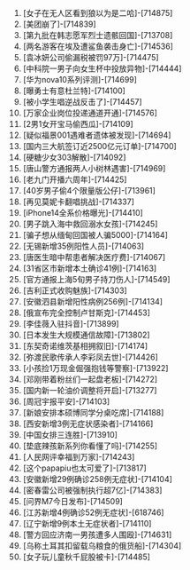 
1. [女子在无人区看到狼以为是二哈]-[714875]
1. [美团崩了]-[714839]
1. [第九批在韩志愿军烈士遗骸回国]-[713708]
1. [两名游客在埃及遭鲨鱼袭击身亡]-[714536]
1. [袁冰妍公司偷漏税被罚97万]-[714475]
1. [中科院一男子向女生杯中投放异物]-[714444]
1. [华为nova10系列评测]-[714699]
1. [曝勇士有意杜兰特]-[714100]
1. [被小学生唱逆战反击了]-[714457]
1. [万家企业岗位投递通道开通]-[714576]
1. [2男1女开宝马偷西瓜]-[714109]
1. [疑似福景001遇难者遗体被发现]-[714694]
1. [国内三大航签订近2500亿元订单]-[714700]
1. [硬糖少女303解散]-[714092]
1. [唐山警方通报两人小树林遇害]-[714969]
1. [老九门开播六周年]-[714425]
1. [40岁男子偷4个限量版公仔]-[713961]
1. [再见莫妮卡翻唱挑战]-[714337]
1. [iPhone14全系价格曝光]-[714410]
1. [男子跳入海中救回溺水女孩]-[714245]
1. [骗子想从缅甸回国被人骗5000]-[714164]
1. [无锡新增35例阳性人员]-[714063]
1. [唐医生暗中帮患者解决医疗费]-[714067]
1. [31省区市新增本土确诊41例]-[714163]
1. [官方通报上海5旬男子持刀伤人]-[714549]
1. [吉利正式收购魅族]-[714303]
1. [安徽泗县新增阳性病例256例]-[714134]
1. [俄宣布完全控制卢甘斯克]-[714453]
1. [李佳薇入驻抖音]-[713899]
1. [日本发生大规模通信故障]-[713802]
1. [东契奇诺维茨基相拥叙旧]-[714174]
1. [弥渡民歌传承人李彩凤去世]-[714426]
1. [小孩捡1万现金倔强抱钱等警察]-[713922]
1. [邓刚带着粉丝们一起盘老板]-[714272]
1. [国内新一轮油价调整将开启]-[713277]
1. [周冠宇报平安]-[714103]
1. [新娘安排本硕博同学分桌吃席]-[714188]
1. [西安新增3例无症状感染者]-[714166]
1. [中国女排三连胜]-[713910]
1. [垫底辣孩新系列你看懂了吗]-[714255]
1. [人民网评幸福到万家]-[714243]
1. [这个papapiu也太可爱了]-[713817]
1. [安徽新增29例确诊258例无症状]-[714104]
1. [密春雷公司被强制执行超7亿]-[714383]
1. [问界M7今日发布]-[714509]
1. [江苏新增4例确诊52例无症状]-[618746]
1. [辽宁新增9例本土无症状者]-[714110]
1. [警方回应济南一男孩遭多人围殴]-[714631]
1. [乌称土耳其扣留载乌粮食的俄货船]-[714304]
1. [女子玩儿童秋千屁股被卡]-[714485]